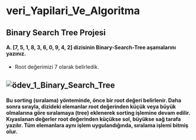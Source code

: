 # veri_Yapilari_Ve_Algoritma
## Binary Search Tree Projesi
#### A. [7, 5, 1, 8, 3, 6, 0, 9, 4, 2] dizisinin Binary-Search-Tree aşamalarını yazınız.
* Root değerimizi 7 olarak belirledik.
##
## ![ödev_1_Binary_Search_Tree](https://user-images.githubusercontent.com/116109598/196734405-2cba122c-2f8c-412a-99d1-dd4116ebcfe3.PNG)         

#### Bu sorting (sıralama) yönteminde, önce bir root değeri belirlenir. Daha sonra sırayla, dizideki elemanlar root değerinden küçük veya büyük olmalarına göre sıralamaya (tree) eklenerek sorting işlemine devam edilir. Kıyaslanan değerler root değerinden küçükse sol, büyükse sağ tarafa yazılır. Tüm elemanlara aynı işlem uygulandığında, sıralama işlemi bitmiş olur.

